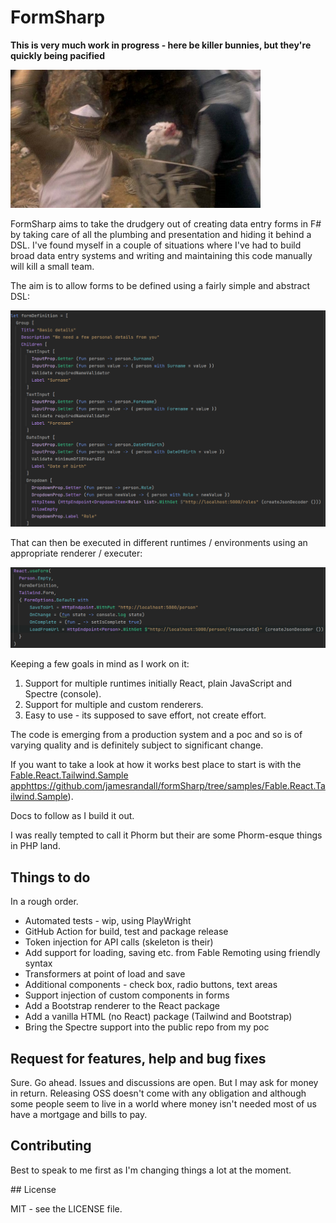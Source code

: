 # FormSharp

**This is very much work in progress - here be killer bunnies, but they're quickly being pacified**

![Alt text](./images/bunny.jpg?raw=true "Killer bunny")

FormSharp aims to take the drudgery out of creating data entry forms in F# by taking care of all the plumbing and presentation and hiding it behind a DSL. I've found myself in a couple of situations where I've had to build broad data entry systems and writing and maintaining this code manually will kill a small team.

The aim is to allow forms to be defined using a fairly simple and abstract DSL:

![Alt text](./images/dsl.png?raw=true "DSL")

That can then be executed in different runtimes / environments using an appropriate renderer / executer:

![Alt text](./images/reactRuntime.png?raw=true "React usage")

Keeping a few goals in mind as I work on it:

1. Support for multiple runtimes initially React, plain JavaScript and Spectre (console).
2. Support for multiple and custom renderers.
3. Easy to use - its supposed to save effort, not create effort.

The code is emerging from a production system and a poc and so is of varying quality and is definitely subject to significant change.

If you want to take a look at how it works best place to start is with the [Fable.React.Tailwind.Sample app]()https://github.com/jamesrandall/formSharp/tree/samples/Fable.React.Tailwind.Sample).

Docs to follow as I build it out.

I was really tempted to call it Phorm but their are some Phorm-esque things in PHP land.

## Things to do

In a rough order.

* Automated tests - wip, using PlayWright
* GitHub Action for build, test and package release
* Token injection for API calls (skeleton is their)
* Add support for loading, saving etc. from Fable Remoting using friendly syntax
* Transformers at point of load and save
* Additional components - check box, radio buttons, text areas
* Support injection of custom components in forms
* Add a Bootstrap renderer to the React package
* Add a vanilla HTML (no React) package (Tailwind and Bootstrap)
* Bring the Spectre support into the public repo from my poc

## Request for features, help and bug fixes

Sure. Go ahead. Issues and discussions are open. But I may ask for money in return. Releasing OSS doesn't come with any obligation and although some people seem to live in a world where money isn't needed most of us have a mortgage and bills to pay.

## Contributing

Best to speak to me first as I'm changing things a lot at the moment.

## License

MIT - see the LICENSE file.
